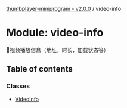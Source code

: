 [thumbplayer-miniprogram - v2.0.0](../README.md) / video-info

# Module: video-info

视频播放信息（地址，时长，加载状态等）

## Table of contents

### Classes

- [VideoInfo](../classes/video_info.VideoInfo.md)
